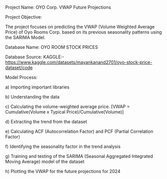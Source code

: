 Project Name: OYO Corp. VWAP Future Projections

Project Objective:

The project focuses on predicting the VWAP (Volume Weighted Average Price) of Oyo Rooms Corp. based on its previous seasonality patterns using the SARIMA Model.

Database Name: OYO ROOM STOCK PRICES
    
Database Source: KAGGLE:- https://www.kaggle.com/datasets/mayankanand2701/oyo-stock-price-dataset/code

Model Process:

a) Importing important libraries

b) Understanding the data

c) Calculating the volume-weighted average price. [VWAP = Cumulative(Volume x Typical Price)/Cumulative(Volume)]

d) Extracting the trend from the dataset

e) Calculating ACF (Autocorrelation Factor) and PCF (Partial Correlation Factor)

f) Identifying the seasonality factor in the trend analysis

g) Training and testing of the SARIMA (Seasonal Aggregated Integrated Moving Average) model of the dataset

h) Plotting the VWAP for the future projections for 2024
